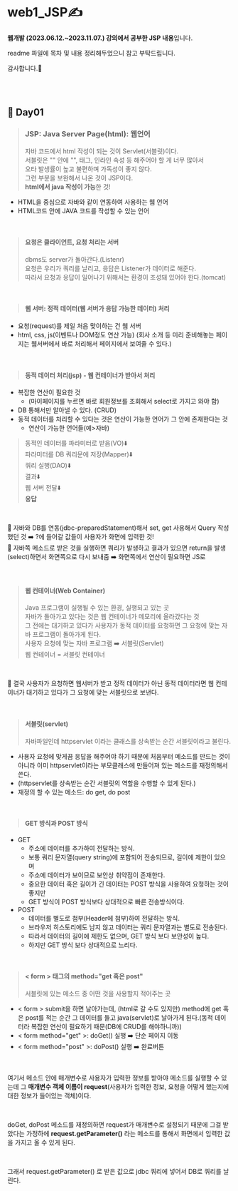 # web1_JSP✍️
**웹개발 (2023.06.12.~2023.11.07.) 강의에서 공부한 JSP 내용**입니다.

readme 파일에 목차 및 내용 정리해두었으니 참고 부탁드립니다.

감사합니다.🥰


<br><br>

## 📝 Day01
> ### JSP: Java Server Page(html): 웹언어
> 자바 코드에서 html 작성이 되는 것이 Servlet(서블릿)이다.  
> 서블릿은  "" 안에 "", 태그, 인라인 속성 등 해주어야 할 게 너무 많아서  
> 오타 발생률이 높고 불편하며 가독성이 좋지 않다.  
> 그런 부분을 보완해서 나온 것이 JSP이다.  
> **html에서 java 작성이 가능**한 것!
- HTML을 중심으로 자바와 같이 연동하여 사용하는 웹 언어
- HTML코드 안에 JAVA 코드를 작성할 수 있는 언어

<br>

> #### 요청은 클라이언트, 요청 처리는 서버
> dbms도 server가 돌아간다.(Listenr)  
> 요청은 우리가 쿼리를 날리고, 응답은 Listener가 데이터로 해준다.  
> 따라서 요청과 응답이 일어나기 위해서는 환경이 조성돼 있어야 한다.(tomcat)  

<br>

> #### 웹 서버: 정적 데이터(웹 서버가 응답 가능한 데이터) 처리
- 요청(request)를 제일 처음 맞이하는 건 웹 서버
- html, css, js(이벤트나 DOM정도 연산 가능)
(회사 소개 등 미리 준비해놓는 페이지는 웹서버에서 바로 처리해서 페이지에서 보여줄 수 있다.)

<br>

> #### 동적 데이터 처리(jsp) - 웹 컨테이너가 받아서 처리
- 복잡한 연산이 필요한 것
  - (마이페이지를 누르면 바로 회원정보를 조회해서 select로 가지고 와야 함)
- DB 통해서만 알아낼 수 있다. (CRUD)
- 동적 데이터를 처리할 수 있다는 것은 연산이 가능한 언어가 그 안에 존재한다는 것
  - 연산이 가능한 언어들(예>자바)
> 동적인 데이터를 파라미터로 받음(VO)⬇️  
> 파라미터를 DB 쿼리문에 저장(Mapper)⬇️  
> 쿼리 실행(DAO)⬇️  
> 결과⬇️  
> 웹 서버 전달⬇️  
> **응답**

<br>

📌 자바와 DB를 연동(jdbc-preparedStatement)해서 set, get 사용해서 Query 작성했던 것 ➡️ ?에 들어갈 값들이 사용자가 화면에 입력한 것!  
📌 자바쪽 메소드로 받은 것을 실행하면 쿼리가 발생하고 결과가 있으면 return을 발생(select)하면서 화면쪽으로 다시 보내줌 ➡️ 화면쪽에서 연산이 필요하면 JS로

<br>

> #### 웹 컨테이너(Web Container)
> Java 프로그램이 실행될 수 있는 환경, 실행되고 있는 곳  
> 자바가 돌아가고 있다는 것은 웹 컨테이너가 메모리에 올라갔다는 것  
> 그 전에는 대기하고 있다가 사용자가 동적 데이터를 요청하면 그 요청에 맞는 자바 프로그램이 돌아가게 된다.  
> 사용자 요청에 맞는 자바 프로그램 ➡️ 서블릿(Servlet)  
> 웹 컨테이너 = 서블릿 컨테이너  

<br>

📌 결국 사용자가 요청하면 웹서버가 받고 정적 데이터가 아닌 동적 데이터라면 웹 컨테이너가 대기하고 있다가 그 요청에 맞는 서블릿으로 보낸다.

<br>

> #### 서블릿(servlet)
> 자바파일인데 httpservlet 이라는 클래스를 상속받는 순간 서블릿이라고 불린다.
- 사용자 요청에 맞게끔 응답을 해주어야 하기 때문에 처음부터 메소드를 만드는 것이 아니라 이미 httpservlet이라는 부모클래스에 만들어져 있는 메소드를 재정의해서 쓴다.
-   (httpservlet를 상속받는 순간 서블릿의 역할을 수행할 수 있게 된다.)
- 재정의 할 수 있는 메소드: do get, do post

<br>

> #### GET 방식과 POST 방식
- GET
  - 주소에 데이터를 추가하여 전달하는 방식.
  - 보통 쿼리 문자열(query string)에 포함되어 전송되므로, 길이에 제한이 있으며
  - 주소에 데이터가 보이므로 보안상 취약점이 존재한다.
  - 중요한 데이터 혹은 길이가 긴 데이터는 POST 방식을 사용하여 요청하는 것이 좋지만
  - GET 방식이 POST 방식보다 상대적으로 빠른 전송방식이다.
- POST
  - 데이터를 별도로 첨부(Header에 첨부)하여 전달하는 방식.
  - 브라우저 히스토리에도 남지 않고 데이터는 쿼리 문자열과는 별도로 전송된다.
  - 따라서 데이터의 길이에 제한도 없으며, GET 방식 보다 보안성이 높다.
  - 하지만 GET 방식 보다 상대적으로 느리다.

<br>

> #### < form > 태그의 method="get 혹은 post"
> 서블릿에 있는 메소드 중 어떤 것을 사용할지 적어주는 곳
- < form > submit을 하면 날아가는데, (html로 갈 수도 있지만) method에 get 혹은 post를 적는 순간 그 데이터를 들고 java(servlet)로 날아가게 된다.(동적 데이터라 복잡한 연산이 필요하기 때문(DB에 CRUD를 해야하니까))
- < form method="get" >: doGet() 실행 ➡️ 단순 페이지 이동
- < form method="post" >: doPost() 실행 ➡️ 완료버튼

<br>

여기서 메소드 안에 매개변수로 사용자가 입력한 정보를 받아야 메소드를 실행할 수 있는데 그 **매개변수 객체 이름이 request**(사용자가 입력한 정보, 요청을 어떻게 했는지에 대한 정보가 들어있는 객체)이다.

<br>

doGet, doPost 메소드를 재정의하면 request가 매개변수로 설정되기 때문에 그걸 받았다는 가정하에 **request.getParameter()** 라는 메소드를 통해서 화면에서 입력한 값을 가지고 올 수 있게 된다.

<br>

그래서 request.getParameter() 로 받은 값으로 jdbc 쿼리에 넣어서 DB로 쿼리를 날린다.
